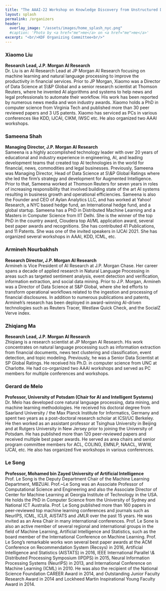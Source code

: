 ```yaml
---
title: "The AAAI-22 Workshop on Knowledge Discovery from Unstructured Data in Financial Services"
layout: splash
permalink: /organizers
header:
  overlay_image: "/assets/images/home_splash_nyc.png"
  #caption: 'Photo by <a href="me">me</a> on <a href="me">me</a>'
excerpt: "<br/>KDF Organizing Committee<br/>"
---
```

<h3>Xiaomo Liu</h3>
<strong>Research Lead, J.P. Morgan AI Research</strong><br>
Dr. Liu is an AI Research Lead at JP Morgan AI Research focusing on machine learning and natural language processing to improve the productivity in financial services. Prior to JP Morgan, Xiaomo was a Director of Data Science at S\&P Global and a senior research scientist at Thomson Reuters, where he invented AI algorithms and systems to help news and legal professionals to automate their workflow. His work has been reported by numerous news media and won industry awards. Xiaomo holds a PhD in computer science from Virginia Tech and published more than 30 peer reviewed papers and 3 US patents. Xiaomo has serviced as PCs in various conferences like KDD, IJCAI, CIKM, IWSC etc. He also organized two AAAI workshops.

<h3>Sameena Shah</h3>
<strong>Managing Director, J.P. Morgan AI Research</strong><br>
Sameena is a highly accomplished technology leader with over 20 years of educational and industry experience in engineering, AI, and leading development teams that created top AI technologies in the world for financial, news, commodities and legal businesses. Previously, Sameena was Managing Director, Head of Data Science at S\&P Global Ratings where she led the firm’s strategy and development for Augmented Intelligence. Prior to that, Sameena worked at Thomson Reuters for seven years in roles of increasing responsibility that involved building state of the art AI systems resulting in business growth and operational efficiencies. Sameena is also the Founder and CEO of Aylan Analytics LLC, and has worked at Yahoo! Research, a NYC based hedge fund, an International hedge fund, and a global startup. Sameena has a PhD in Distributed Machine Learning and a Masters in Computer Science from IIT Delhi. She is the winner of the top PhD in the country award, Cloudera top AI/ML application award, several best paper awards and recognitions. She has contributed 41 Publications, and 11 Patents. She was one of the invited speakers in IJCAI 2021. She has organized several workshops in AAAI, KDD, ICML, etc. 

<h3>Armineh Nourbakhsh</h3>
<strong>Research Director, J.P. Morgan AI Research</strong><br>
Armineh is Vice President of AI Research at J.P. Morgan Chase. Her career spans a decade of applied research in Natural Language Processing in areas such as targeted sentiment analysis, event detection and verification, information extraction, and social data mining. Prior to J.P. Morgan, Armineh was a Director of Data Science at S&P Global, where she led efforts to transform operational workflows related to the ingestion and processing of financial disclosures. In addition to numerous publications and patents, Armineh’s research has been deployed in award-winning AI-driven technologies such as Reuters Tracer, Westlaw Quick Check, and the SocialZ Verve index.

<h3>Zhiqiang Ma</h3>
<strong>Research Lead, J.P. Morgan AI Research</strong><br>
Zhiqiang is a research scientist at JP Morgan AI Research. His work concentrates on natural language processing such as information extraction from financial documents, news text clustering and classification, event detection, and topic modeling. Previously, he was a Senior Data Scientist at SP Global Ratings. He received his Ph.D. in computer science from UNC at Charlotte. He had co-organized two AAAI workshops and served as PC members for multiple conferences and workshops.


<h3>Gerard de Melo </h3>
<strong>Professor, University of Potsdam (Chair for AI and Intelligent Systems)</strong><br>
Dr. Melo has developed core natural language processing, data mining, and machine learning methodologies. He received his doctoral degree from Saarland University / the Max Planck Institute for Informatics, Germany and spent two years as a post-doctoral research scholar at ICSI/UC Berkeley. He then worked as an assistant professor at Tsinghua University in Beijing and at Rutgers University in New Jersey prior to joining the University of Potsdam. He has published more than 120 peer-reviewed papers and received multiple best paper awards. He served as area chairs and senior program committee members for ACL, COLING, EMNLP, NAACL, WWW, IJCAI, etc. He also has organized five workshops in various conferences.

<h3>Le Song</h3>
<strong>Professor, Mohamed bin Zayed University of Artificial Intelligence</strong><br>
Prof. Le Song is the Deputy Department Chair of the Machine Learning Department, MBZUAI. Prof.~Le Song was an Associate Professor of Computational Science and Engineering and also the Associate Director of Center for Machine Learning at Georgia Institute of Technology in the USA. He holds the PhD in Computer Science from the University of Sydney and National ICT Australia. Prof. Le Song published more than 160 papers in peer-reviewed top machine learning conferences and journals such as NeurIPS, ICML, ICLR, AISTATS and JMLR over the past 15 years. He was invited as an Area Chair in many  international conferences. Prof. Le Sone is also an active member of several regional and international groups in the field of Machine Learning, Artificial Intelligence and Statistics, such as the board member of the International Conference on Machine Learning. Prof. Le Song’s remarkable works won several best paper awards at the ACM Conference on Recommendation System (Recsys) in 2016, Artificial Intelligence and Statistics (AISTATS) in 2016, IEEE International Parallel \& Distributed Processing Symposium (IPDPS) in 2015, Neural Information Processing Systems (NeurIPS) in 2013, and International Conference on Machine Learning (ICML) in 2010. He was also the recipient of the National Science Foundation CAREER Award in 2014, and Outstanding Junior Faculty Research Award in 2014 and Lockheed Martin Inspirational Young Faculty Award in 2014.


